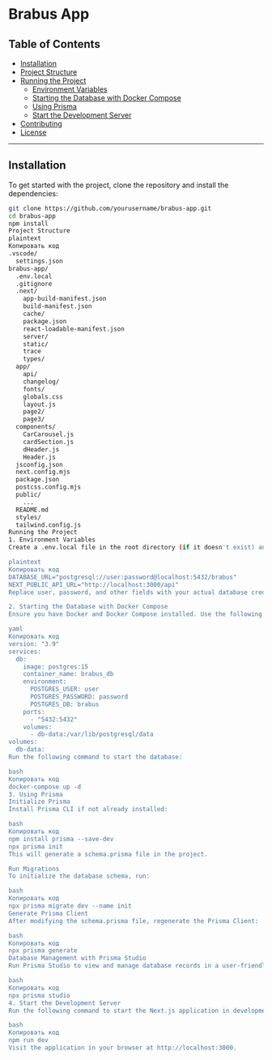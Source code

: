# Brabus App

## Table of Contents

- [Installation](#installation)
- [Project Structure](#project-structure)
- [Running the Project](#running-the-project)
  - [Environment Variables](#1-environment-variables)
  - [Starting the Database with Docker Compose](#2-starting-the-database-with-docker-compose)
  - [Using Prisma](#3-using-prisma)
  - [Start the Development Server](#4-start-the-development-server)
- [Contributing](#contributing)
- [License](#license)

---

## Installation

To get started with the project, clone the repository and install the dependencies:

```bash
git clone https://github.com/yourusername/brabus-app.git
cd brabus-app
npm install
Project Structure
plaintext
Копировать код
.vscode/
  settings.json
brabus-app/
  .env.local
  .gitignore
  .next/
    app-build-manifest.json
    build-manifest.json
    cache/
    package.json
    react-loadable-manifest.json
    server/
    static/
    trace
    types/
  app/
    api/
    changelog/
    fonts/
    globals.css
    layout.js
    page2/
    page3/
  components/
    CarCarousel.js
    cardSection.js
    dHeader.js
    Header.js
  jsconfig.json
  next.config.mjs
  package.json
  postcss.config.mjs
  public/
    ...
  README.md
  styles/
  tailwind.config.js
Running the Project
1. Environment Variables
Create a .env.local file in the root directory (if it doesn't exist) and add the following:

plaintext
Копировать код
DATABASE_URL="postgresql://user:password@localhost:5432/brabus"
NEXT_PUBLIC_API_URL="http://localhost:3000/api"
Replace user, password, and other fields with your actual database credentials.

2. Starting the Database with Docker Compose
Ensure you have Docker and Docker Compose installed. Use the following docker-compose.yml file to set up a PostgreSQL database:

yaml
Копировать код
version: "3.9"
services:
  db:
    image: postgres:15
    container_name: brabus_db
    environment:
      POSTGRES_USER: user
      POSTGRES_PASSWORD: password
      POSTGRES_DB: brabus
    ports:
      - "5432:5432"
    volumes:
      - db-data:/var/lib/postgresql/data
volumes:
  db-data:
Run the following command to start the database:

bash
Копировать код
docker-compose up -d
3. Using Prisma
Initialize Prisma
Install Prisma CLI if not already installed:

bash
Копировать код
npm install prisma --save-dev
npx prisma init
This will generate a schema.prisma file in the project.

Run Migrations
To initialize the database schema, run:

bash
Копировать код
npx prisma migrate dev --name init
Generate Prisma Client
After modifying the schema.prisma file, regenerate the Prisma Client:

bash
Копировать код
npx prisma generate
Database Management with Prisma Studio
Run Prisma Studio to view and manage database records in a user-friendly interface:

bash
Копировать код
npx prisma studio
4. Start the Development Server
Run the following command to start the Next.js application in development mode:

bash
Копировать код
npm run dev
Visit the application in your browser at http://localhost:3000.
